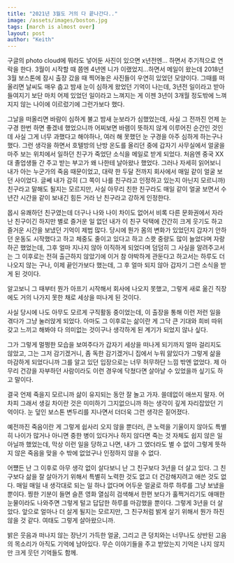 ```yaml
---
title: "2021년 3월도 거의 다 끝나간다.."
image: /assets/images/boston.jpg
tags: [march is almost over]
layout: post
author: "Keith"
---
```


구글의 photo cloud에 뭐라도 넣어둔 사진이 있으면 x년전엔... 하면서 주기적으로 연락을 한다. 3월이 시작할 때 쯤엔 4년엔 니가 이랬었지...하면서 메일이 왔는데 2018년 3월 보스톤에 잠시 출장 갔을 때 찍어놓은 사진들이 우연히 있었던 모양이다. 그때를 떠올리면 날씨도 매우 춥고 밤새 눈이 심하게 왔었던 기억이 나는데, 3년전 일이라고 받아들여지기 보단 마치 어제 있었던 일이라고 느껴지는 게 이젠 3년이 3개월 정도밖에 느껴지지 않는 나이에 이르렀기에 그런가보다 했다.

그날을 떠올리면 바람이 심하게 불고 밤새 눈보라가 심했었는데, 사실 그 전까진 언제 눈 구경 한번 하면 좋겠네 했었으니까 어찌보면 바램이 뜻하지 않게 이루어진 순간인 것인데 사실 그게 너무 과했다고 해야하나, 여러 해 못했던 눈 구경을 아주 심하게 하는구나 했다. 그런 생각을 하면서 호텔방의 난방 온도를 올리던 중에 갑자기 사무실에서 얼굴을 마주 보는 위치에서 일하던 친구가 죽었단 소식을 메일로 받게 되었다. 처음엔 중국 XX대 졸업생들 간 주고 받는 부고가 왜 나한테 날아왔나 했었다. 그러나 자세히 읽어보니 내가 아는 누군가의 죽음 때문이었고, 대략 한 두달 전까지 회사에서 매일 같이 얼굴 보던 사이었다. 글쎄 내가 감히 (그 쪽이 나를 친구라고 인정하고 있는지 아닌지 모르니까) 친구라고 말해도 될지는 모르지만, 사실 아무리 친한 친구라도 매일 같이 얼굴 보면서 수년간 시간을 같이 보내긴 힘든 거라 난 친구라고 강하게 인정한다. 

몹시 유쾌하던 친구였는데 더구나 나와 나이 차이도 없어서 비록 다른 문화권에서 자라난 친구이긴 하지만 별로 즐거운 일 없던 내가 이 친구 덕택에 간간히 크게 웃기도 하고 즐거운 시간을 보냈던 기억이 제법 많다. 당시에 뭔가 몸의 변화가 있었던지 갑자기 안하던 운동도 시작했다고 하고 체중도 줄이고 있다고 하고 스쾃 중량도 많이 늘었다며 자랑하곤 했었는데, 그후 얼마 지나지 않아 이직하게 되었다며 덤덤히 그 사실을 알려주고서는 그 이후로는 전혀 출근하지 않았기에 이거 참 야박하게 관둔다고 하고서는 하루도 더 나오지 않는 구나, 이제 끝인가보다 했는데, 그 후 얼마 되지 않아 갑자기 그런 소식을 받게 된 것이다. 

알고보니 그 때부터 뭔가 아프기 시작해서 회사에 나오지 못했고, 그렇게 새로 옮긴 직장에도 거의 나가지 못한 채로 세상을 떠나게 된 것이다. 

사실 당시에 나도 아무도 모르게 구직활동 중이었는데, 이 출장을 통해 이런 저런 일을 겪다가 그냥 눌러앉게 되었다. 아마도 그 이후로는 삶이란 게 그닥 큰 기대와 희비 따위 갖고 느끼고 해봐야 다 의미없는 것이구나 생각하게 된 계기가 되었지 않나 싶다.

그가 그렇게 멀쩡한 모습을 보여주다가 갑자기 세상을 떠나게 되기까지 얼마 걸리지도 않았고, 그는 그저 감기겠거니, 좀 독한 감기겠거니 집에서 누워 앓있다가 그렇게 삶을 마감하게 되었다니까 그를 알고 있던 입장으로는 너무 허무하단 느낌 밖엔 없었다. 제 아무리 건강을 자부하던 사람이라도 이런 경우에 닥쳤다면 살아날 수 있었을까 싶기도 하고 말이다. 

결국 언제 죽을지 모르니까 삶이 유지되는 동안 잘 놀고 가자. 쓸데없이 애쓰지 말자. 어차피 그래서 생길 차이란 것은 미미하기 그지없으니까 하는 생각이 깊게 자리잡았던 기억이다. 눈 덮인 보스톤 변두리를 지나면서 더더욱 그런 생각은 짙어졌다. 

예전까진 죽음이란 게 그렇게 쉽사리 오지 않을 뿐더러, 큰 노력을 기울이지 않아도 특별히 나이가 많거나 아니면 중한 병이 있다거나 하지 않다면 죽는 것 자체도 쉽지 않은 일 아닐까 했었는데, 막상 이런 일을 당하고 나면, 내가 그 였더라도 별 수 없이 그렇게 뜻하지 않은 죽음을 맞을 수 밖에 없었구나 인정하지 않을 수 없다. 

어쩄든 난 그 이후로 아무 생각 없이 살다보니 난 그 친구보다 3년을 더 살고 있다. 그 친구보다 삶을 잘 살아가기 위해서 특별히 노력한 것도 없고 더 건강해지려고 애쓴 것도 없다. 매일 매일 내 생각대로 되는 일 하나 없다며 어두운 얼굴로 하루 하루를 그냥 보냈을 뿐이다. 찡한 기분이 들면 슬픈 영화 열심히 검색해서 한편 보다가 훌쩍거리기도 애매한 눈물이라도 나와주면 그렇게 털고 답답한 하루를 마감했을 뿐이다. 그렇게 3년을 더 살았다. 앞으로 얼마나 더 살게 될지는 모르지만, 그 친구처럼 밝게 살기 위해서 뭔가 하진 않을 것 같다. 여태도 그렇게 살아왔으니까.

밝은 웃음과 떠나지 않는 장난기 가득한 얼굴, 그리고 큰 덩치와는 너무나도 상반된 고음의 목소리가 아직도 기억에 남아있다. 무슨 이야기들을 주고 받았는지 기억은 나지 않지만 크게 웃던 기억들도 함께. 
